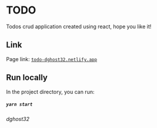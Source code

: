 # TODO 
Todos crud application created using react, hope you like it!
## Link
Page link: [```todo-dghost32.netlify.app```](https://www.todo-dghost32.netlify.app)
## Run locally
In the project directory, you can run: 
##### `yarn start`
*dghost32*

